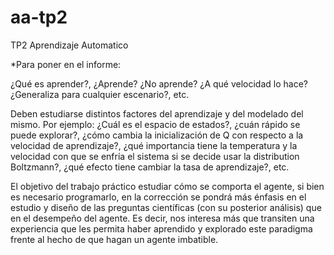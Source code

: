 # aa-tp2
TP2 Aprendizaje Automatico


*Para poner en el informe:

¿Qué es aprender?, ¿Aprende? ¿No aprende? ¿A qué velocidad lo hace? ¿Generaliza para cualquier escenario?, etc.


Deben estudiarse distintos factores del aprendizaje y del modelado del mismo. Por ejemplo: ¿Cuál es el espacio de estados?, ¿cuán rápido se puede explorar?, ¿cómo cambia la inicialización de Q con respecto a la velocidad de aprendizaje?, ¿qué importancia tiene la temperatura y la velocidad con que se enfría el sistema si se decide usar la distribution Boltzmann?, ¿qué efecto tiene cambiar la tasa de aprendizaje?, etc.


El objetivo del trabajo práctico estudiar cómo se comporta el agente, si bien es necesario programarlo, en la corrección se pondrá más énfasis en el estudio y diseño de las preguntas científicas (con su posterior análisis) que en el desempeño del agente. Es decir, nos interesa más que transiten una experiencia que les permita haber aprendido y explorado este paradigma frente al hecho de que hagan un agente imbatible.
